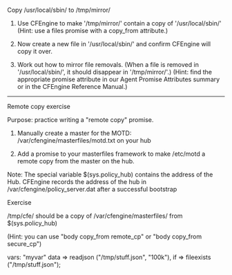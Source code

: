 Copy /usr/local/sbin/ to /tmp/mirror/

1. Use CFEngine to make '/tmp/mirror/' contain a copy of '/usr/local/sbin/'
(Hint: use a files promise with a copy_from attribute.)

2. Now create a new file in '/usr/local/sbin/' and confirm CFEngine will copy it over.

3. Work out how to mirror file removals. (When a file is removed in '/usr/local/sbin/', it should disappear in '/tmp/mirror/'.)  (Hint: find the appropriate promise attribute in our Agent Promise Attributes summary or in the CFEngine Reference Manual.)

----
Remote copy exercise

Purpose: practice writing a "remote copy" promise.

1. Manually create a master for the MOTD: /var/cfengine/masterfiles/motd.txt on your hub

2. Add a promise to your masterfiles framework to make /etc/motd a remote copy from the master on the hub.

Note: The special variable $(sys.policy_hub) contains the address of the Hub.  CFEngine records the address of the hub in /var/cfengine/policy_server.dat after a successful bootstrap 



Exercise

/tmp/cfe/ should be a copy of /var/cfengine/masterfiles/ from $(sys.policy_hub)

(Hint: you can use "body copy_from remote_cp" or "body copy_from secure_cp")

vars:
  "myvar"
    data => readjson ("/tmp/stuff.json", "100k"),
    if => fileexists ("/tmp/stuff.json");





























